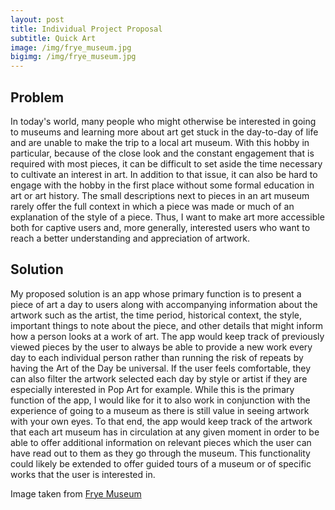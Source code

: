 ```yaml
---
layout: post
title: Individual Project Proposal
subtitle: Quick Art
image: /img/frye_museum.jpg
bigimg: /img/frye_museum.jpg
---
```


## Problem

In today's world, many people who might otherwise be interested in going to museums and learning more about art get stuck in the day-to-day of life and are unable to make the trip to a local art museum. With this hobby in particular, because of the close look and the constant engagement that is required with most pieces, it can be difficult to set aside the time necessary to cultivate an interest in art. In addition to that issue, it can also be hard to engage with the hobby in the first place without some formal education in art or art history. The small descriptions next to pieces in an art museum rarely offer the full context in which a piece was made or much of an explanation of the style of a piece. Thus, I want to make art more accessible both for captive users and, more generally, interested users who want to reach a better understanding and appreciation of artwork.

## Solution

My proposed solution is an app whose primary function is to present a piece of art a day to users along with accompanying information about the artwork such as the artist, the time period, historical context, the style, important things to note about the piece, and other details that might inform how a person looks at a work of art. The app would keep track of previously viewed pieces by the user to always be able to provide a new work every day to each individual person rather than running the risk of repeats by having the Art of the Day be universal. If the user feels comfortable, they can also filter the artwork selected each day by style or artist if they are especially interested in Pop Art for example. While this is the primary function of the app, I would like for it to also work in conjunction with the experience of going to a museum as there is still value in seeing artwork with your own eyes. To that end, the app would keep track of the artwork that each art museum has in circulation at any given moment in order to be able to offer additional information on relevant pieces which the user can have read out to them as they go through the museum. This functionality could likely be extended to offer guided tours of a museum or of specific works that the user is interested in.


Image taken from [Frye Museum](https://fryemuseum.org/exhibition/6884)

